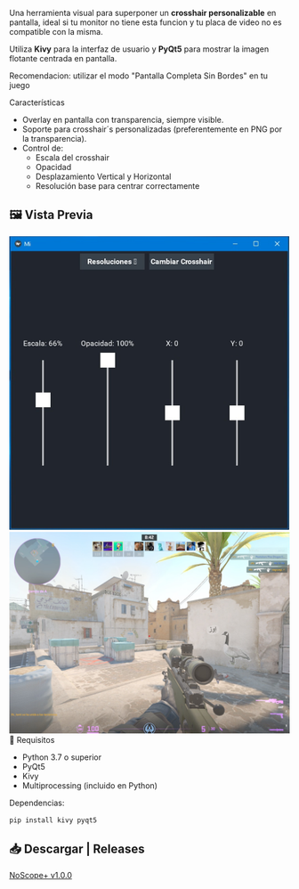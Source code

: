 Una herramienta visual para superponer un **crosshair personalizable** en pantalla, ideal si tu monitor no tiene esta funcion y tu placa de video no es compatible con la misma. 

Utiliza **Kivy** para la interfaz de usuario y **PyQt5** para mostrar la imagen flotante centrada en pantalla.

Recomendacion: utilizar el modo "Pantalla Completa Sin Bordes" en tu juego

Características

- Overlay en pantalla con transparencia, siempre visible.
- Soporte para crosshair´s personalizadas (preferentemente en PNG por la transparencia).
- Control de:
  - Escala del crosshair
  - Opacidad
  - Desplazamiento Vertical y Horizontal
  - Resolución base para centrar correctamente


## 🖼️ Vista Previa

![Preview](assets/NoScope+.jpg)
![Preview](assets/in_game.jpg)
🚀 Requisitos

- Python 3.7 o superior
- PyQt5
- Kivy
- Multiprocessing (incluido en Python)

Dependencias:
```bash
pip install kivy pyqt5
```
## 📥 Descargar | Releases
[NoScope+ v1.0.0](https://github.com/schadri/NoScope-/releases/tag/v1.0)
